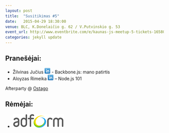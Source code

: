 ```yaml
---
layout: post
title:  "Susitikimas #5"
date:   2015-04-29 18:30:00
venue: BLC, K.Donelaičio g. 62 / V.Putvinskio g. 53
event_url: http://www.eventbrite.com/e/kaunas-js-meetup-5-tickets-16580174749
categories: jekyll update
---
```

## Pranešėjai:

  * Žilvinas Jučius [![LinkedIn](img/icon-linkedin.png)](https://www.linkedin.com/pub/žilvinas-jučius/91/10b/71) - Backbone.js: mano patirtis
  * ‎Aloyzas Rimeika [![LinkedIn](img/icon-linkedin.png)](https://www.linkedin.com/in/neytema) – Node.js 101

  Afterparty @ [Ostago](https://www.facebook.com/ostagoLT)

## Rėmėjai:

  * ![Adform](img/adform-logo.jpg)